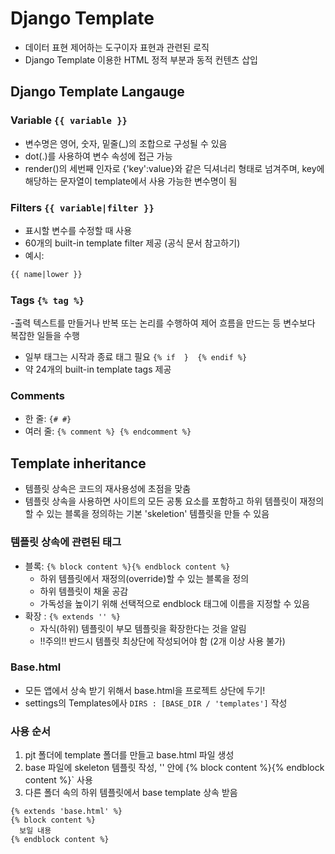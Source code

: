 # Django Template
- 데이터 표현 제어하는 도구이자 표현과 관련된 로직
- Django Template 이용한 HTML 정적 부분과 동적 컨텐츠 삽입

## Django Template Langauge
### Variable `{{ variable }}`
- 변수명은 영어, 숫자, 밑줄(_)의 조합으로 구성될 수 있음
- dot(.)를 사용하여 변수 속성에 접근 가능
- render()의 세번째 인자로 {'key':value}와 같은 딕셔너리 형태로 넘겨주며, key에 해당하는 문자열이 template에서 사용 가능한 변수명이 됨

### Filters `{{ variable|filter }}`
- 표시할 변수를 수정할 때 사용
- 60개의 built-in template filter 제공 (공식 문서 참고하기)
- 예시:
```html
{{ name|lower }}
```

### Tags `{% tag %}`
-출력 텍스트를 만들거나 반복 또는 논리를 수행하여 제어 흐름을 만드는 등 변수보다 복잡한 일들을 수행
- 일부 태그는 시작과 종료 태그 필요 `{% if  }  {% endif %}`
- 약 24개의 built-in template tags 제공

### Comments 
- 한 줄: `{# #}` 
- 여러 줄: `{% comment %} {% endcomment %}`

## Template inheritance
- 템플릿 상속은 코드의 재사용성에 초점을 맞춤
- 템플릿 상속을 사용하면 사이트의 모든 공통 요소를 포함하고 하위 템플릿이 재정의 할 수 있는 블록을 정의하는 기본 'skeletion' 템플릿을 만들 수 있음

### 템플릿 상속에 관련된 태그
- 블록: `{% block content %}{% endblock content %}`
  - 하위 템플릿에서 재정의(override)할 수 있는 블록을 정의
  - 하위 템플릿이 채울 공감
  - 가독성을 높이기 위해 선택적으로 endblock 태그에 이름을 지정할 수 있음
- 확장 : `{% extends '' %}`
  - 자식(하위) 템플릿이 부모 템플릿을 확장한다는 것을 알림
  - !!주의!! 반드시 템플릿 최상단에 작성되어야 함 (2개 이상 사용 불가) 
### Base.html
- 모든 앱에서 상속 받기 위해서 base.html을 프로젝트 상단에 두기! 
- settings의 Templates에사 `DIRS : [BASE_DIR / 'templates']` 작성
### 사용 순서
1. pjt 폴더에 template 폴더를 만들고 base.html 파일 생성  
2. base 파일에 skeleton 템플릿 작성, '<body>' 안에 {% block content %}{% endblock content %}` 사용
3. 다른 폴더 속의 하위 템플릿에서 base template 상속 받음
```
{% extends 'base.html' %}
{% block content %}
  보일 내용
{% endblock content %}

```
